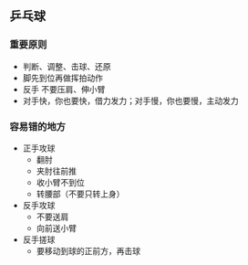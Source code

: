 ## 乒乓球

### 重要原则

- 判断、调整、击球、还原
- 脚先到位再做挥拍动作
- 反手 不要压肩、伸小臂
- 对手快，你也要快，借力发力；对手慢，你也要慢，主动发力

### 容易错的地方

- 正手攻球
  - 翻肘
  - 夹肘往前推
  - 收小臂不到位
  - 转腰部（不要只转上身）
- 反手攻球
  - 不要送肩
  - 向前送小臂
- 反手搓球
  - 要移动到球的正前方，再击球